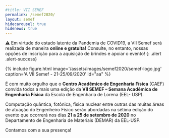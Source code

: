 ```yaml
---
#title: VII SEMEF
permalink: /semef2020/
layout: semef
hidecarousel: true
hidenews: true
---
```


:warning: Em virtude do estado latente da Pandemia de COVID19, a VII Semef será realizada de maneira **online e gratuita!** Consulte, no entanto, nossas opções de inscrição para a aquisição de brindes e apoiar o evento!
{: .alert .alert-success}

<div class="col-md-6 float-md-right mt-2">
{% include figure.html image='/assets/images/semef2020/semef-logo.jpg' caption='A VII Semef - 21-25/09/2020' id="aa" %}
</div>

É com muito orgulho que o **Centro Acadêmico de Engenharia Física** (CAEF) convida todxs a mais uma edição da **VII SEMEF – Semana Acadêmica de Engenharia Física** da Escola de Engenharia de Lorena (EEL- USP).

Computação quântica, fotônica, física nuclear entre outras das muitas áreas de atuação do Engenheiro Físico serão abordadas na sétima edição do evento que ocorrerá nos dias **21 a 25 de setembro de 2020** no Departamento de Engenharia de Materiais (DEMAR) da EEL-USP.


Contamos com a sua presença!
